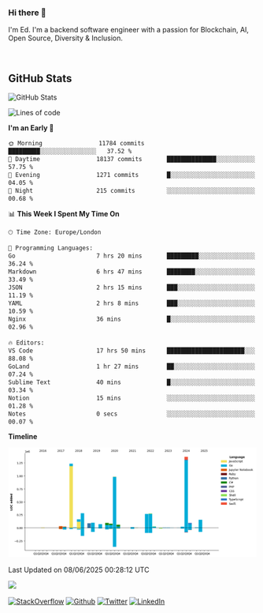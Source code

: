 ### Hi there 👋
 I'm Ed. I'm a backend software engineer with a passion for Blockchain, AI, Open Source, Diversity & Inclusion.

<br />

<h2>GitHub Stats</h2>
<p><img src="https://github-readme-stats.vercel.app/api?username=echarrod&amp;show_icons=true" alt="GitHub Stats"></p>

<!--START_SECTION:waka-->
![Lines of code](https://img.shields.io/badge/From%20Hello%20World%20I%27ve%20Written-5.5%20million%20lines%20of%20code-blue)

**I'm an Early 🐤** 

```text
🌞 Morning                11784 commits       █████████░░░░░░░░░░░░░░░░   37.52 % 
🌆 Daytime                18137 commits       ██████████████░░░░░░░░░░░   57.75 % 
🌃 Evening                1271 commits        █░░░░░░░░░░░░░░░░░░░░░░░░   04.05 % 
🌙 Night                  215 commits         ░░░░░░░░░░░░░░░░░░░░░░░░░   00.68 % 
```


📊 **This Week I Spent My Time On** 

```text
🕑︎ Time Zone: Europe/London

💬 Programming Languages: 
Go                       7 hrs 20 mins       █████████░░░░░░░░░░░░░░░░   36.24 % 
Markdown                 6 hrs 47 mins       ████████░░░░░░░░░░░░░░░░░   33.49 % 
JSON                     2 hrs 15 mins       ███░░░░░░░░░░░░░░░░░░░░░░   11.19 % 
YAML                     2 hrs 8 mins        ███░░░░░░░░░░░░░░░░░░░░░░   10.59 % 
Nginx                    36 mins             █░░░░░░░░░░░░░░░░░░░░░░░░   02.96 % 

🔥 Editors: 
VS Code                  17 hrs 50 mins      ██████████████████████░░░   88.08 % 
GoLand                   1 hr 27 mins        ██░░░░░░░░░░░░░░░░░░░░░░░   07.24 % 
Sublime Text             40 mins             █░░░░░░░░░░░░░░░░░░░░░░░░   03.34 % 
Notion                   15 mins             ░░░░░░░░░░░░░░░░░░░░░░░░░   01.28 % 
Notes                    0 secs              ░░░░░░░░░░░░░░░░░░░░░░░░░   00.07 % 
```

**Timeline**

![Lines of Code chart](https://raw.githubusercontent.com/echarrod/echarrod/main/assets/bar_graph.png)


 Last Updated on 08/06/2025 00:28:12 UTC
<!--END_SECTION:waka-->

![](https://komarev.com/ghpvc/?username=echarrod)

<p>
<a href="https://stackoverflow.com/users/1014632/ech" target="_blank"><img alt="StackOverflow" src="https://img.shields.io/badge/-Stackoverflow-FE7A16?style=for-the-badge&logo=stack-overflow&logoColor=white" /></a> 
<a href="https://github.com/echarrod" target="_blank"><img alt="Github" src="https://img.shields.io/badge/GitHub-%2312100E.svg?&style=for-the-badge&logo=Github&logoColor=white" /></a> 
<a href="https://twitter.com/e_harrod" target="_blank"><img alt="Twitter" src="https://img.shields.io/badge/twitter-%231DA1F2.svg?&style=for-the-badge&logo=twitter&logoColor=white" /></a> 
<a href="https://www.linkedin.com/in/ed-harrod" target="_blank"><img alt="LinkedIn" src="https://img.shields.io/badge/linkedin-%230077B5.svg?&style=for-the-badge&logo=linkedin&logoColor=white" /></a>
